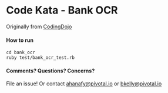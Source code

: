 # Code Kata - Bank OCR
Originally from [CodingDojo](http://codingdojo.org/cgi-bin/index.pl?KataBankOCR)

#### How to run

    cd bank_ocr
    ruby test/bank_ocr_test.rb

#### Comments? Questions? Concerns?
File an issue! Or contact [ahanafy@pivotal.io](mailto:ahanafy@pivotal.io) or [bkelly@pivotal.io](mailto:bkelly@pivotal.io)